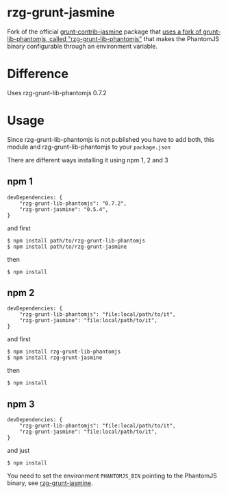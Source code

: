 # rzg-grunt-jasmine

Fork of the official [grunt-contrib-jasmine](https://github.com/tholewebgods/grunt-contrib-jasmine/tree/v0.5.3) package that [uses a fork of grunt-lib-phantomjs, called "rzg-grunt-lib-phantomjs"](https://github.com/tholewebgods/grunt-lib-phantomjs) that makes the PhantomJS binary configurable through an environment variable.

# Difference

Uses rzg-grunt-lib-phantomjs 0.7.2

# Usage

Since rzg-grunt-lib-phantomjs is not published you have to add both, this module and rzg-grunt-lib-phantomjs to your `package.json`

There are different ways installing it using npm 1, 2 and 3

## npm 1

```
devDependencies: {
    "rzg-grunt-lib-phantomjs": "0.7.2",
    "rzg-grunt-jasmine": "0.5.4",
}
```

and first

```
$ npm install path/to/rzg-grunt-lib-phantomjs
$ npm install path/to/rzg-grunt-jasmine
```

then

```
$ npm install
```

## npm 2

```
devDependencies: {
    "rzg-grunt-lib-phantomjs": "file:local/path/to/it",
    "rzg-grunt-jasmine": "file:local/path/to/it",
}
```

and first

```
$ npm install rzg-grunt-lib-phantomjs
$ npm install rzg-grunt-jasmine
```

then

```
$ npm install
```

## npm 3

```
devDependencies: {
    "rzg-grunt-lib-phantomjs": "file:local/path/to/it",
    "rzg-grunt-jasmine": "file:local/path/to/it",
}
```

and just

```
$ npm install
```

You need to set the environment `PHANTOMJS_BIN` pointing to the PhantomJS binary, see [rzg-grunt-jasmine](https://github.com/tholewebgods/grunt-contrib-jasmine).
